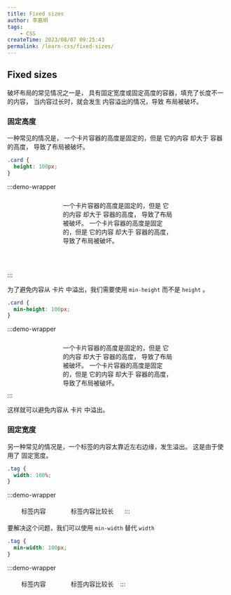 ```yaml
---
title: Fixed sizes
author: 李嘉明
tags:
    - CSS
createTime: 2023/08/07 09:25:43
permalink: /learn-css/fixed-sizes/
---
```


## Fixed sizes

破坏布局的常见情况之一是， 具有固定宽度或固定高度的容器，填充了长度不一的内容，
当内容过长时，就会发生 内容溢出的情况，导致 布局被破坏。

### 固定高度

一种常见的情况是， 一个卡片容器的高度是固定的，但是 它的内容 却大于 容器的高度，
导致了布局被破坏。

<style>
.card-1-110 {
  height: 100px;
  width: 250px;
  margin: 0 auto;
  padding: 10px;
  background: var(--vp-c-bg);
  border: 1px solid var(--vp-c-divider-light);
  border-radius: 5px;
  box-shadow: var(--vp-shadow-2);
}

.card-2-110 {
  min-height: 100px;
  width: 250px;
  margin: 0 auto ;
  padding: 10px;
  background: var(--vp-c-bg);
  border: 1px solid var(--vp-c-divider-light);
  border-radius: 5px;
  box-shadow: var(--vp-shadow-2);
}

.card-mask-110 {
  height: 50px;
}
</style>

```css
.card {
  height: 100px;
}
```

:::demo-wrapper

<div class="card-1-110">
一个卡片容器的高度是固定的，但是 它的内容 却大于 容器的高度， 导致了布局被破坏。
一个卡片容器的高度是固定的，但是 它的内容 却大于 容器的高度， 导致了布局被破坏。
</div>
<div class="card-mask-110"></div>
:::

为了避免内容从 卡片 中溢出，我们需要使用 `min-height` 而不是 `height` 。

```css
.card {
  min-height: 100px;
}
```

:::demo-wrapper

<div class="card-2-110">
一个卡片容器的高度是固定的，但是 它的内容 却大于 容器的高度， 导致了布局被破坏。
一个卡片容器的高度是固定的，但是 它的内容 却大于 容器的高度， 导致了布局被破坏。
</div>
:::

这样就可以避免内容从 卡片 中溢出。

### 固定宽度

另一种常见的情况是，一个标签的内容太靠近左右边缘，发生溢出。
这是由于使用了 固定宽度。

```css
.tag {
  width: 100%;
}
```

<style>
.tag-110 {
  display: inline-block;
  width: 100px;
  text-align: center;
  padding: 4px 10px;
  margin-right: 10px;
  color: var(--vp-c-brand-1);
  border: solid 1px var(--vp-c-brand-1);
  border-radius: 5px;
  text-wrap: nowrap;
  background: var(--vp-c-bg);
}
.tag-110:last-of-type {
  margin-right: 0;
}
.tag-110.tag-min {
  width: unset;
  min-width: 100px;
}
</style>

:::demo-wrapper

  <div class="tag-110">标签内容</div>
  <div class="tag-110">标签内容比较长</div>
:::

要解决这个问题，我们可以使用 `min-width` 替代 `width`

```css
.tag {
  min-width: 100px;
}
```

:::demo-wrapper

  <div class="tag-110 tag-min">标签内容</div>
  <div class="tag-110 tag-min">标签内容比较长</div>
:::
